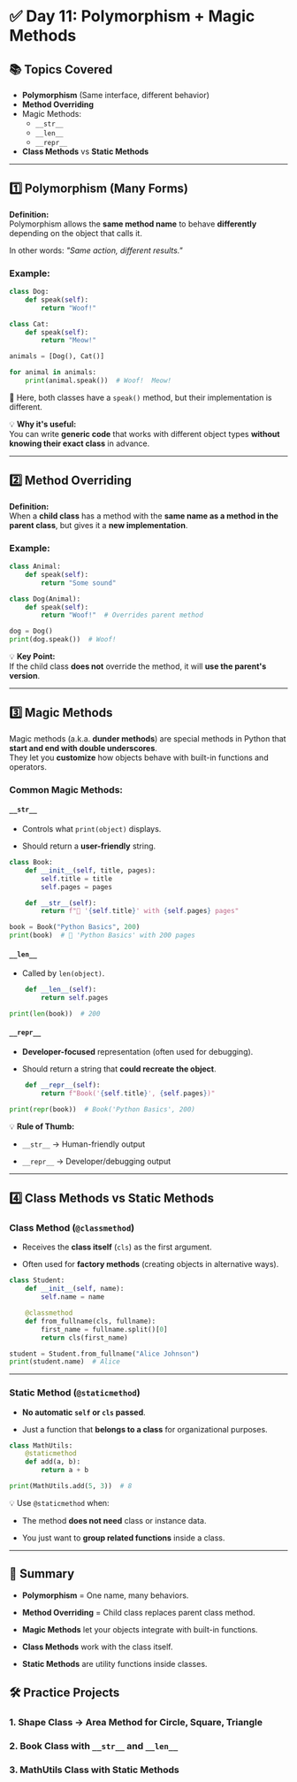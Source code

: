 
# ✅ Day 11: Polymorphism + Magic Methods

## 📚 Topics Covered
- **Polymorphism** (Same interface, different behavior)
- **Method Overriding**
- Magic Methods:
  - `__str__`
  - `__len__`
  - `__repr__`
- **Class Methods** vs **Static Methods**

---

## 1️⃣ Polymorphism (Many Forms)

**Definition:**  
Polymorphism allows the **same method name** to behave **differently** depending on the object that calls it.

In other words: *"Same action, different results."*

### Example:
```python
class Dog:
    def speak(self):
        return "Woof!"

class Cat:
    def speak(self):
        return "Meow!"

animals = [Dog(), Cat()]

for animal in animals:
    print(animal.speak())  # Woof!  Meow!

```

🔹 Here, both classes have a `speak()` method, but their implementation is different.

💡 **Why it's useful:**  
You can write **generic code** that works with different object types **without knowing their exact class** in advance.

----------

## 2️⃣ Method Overriding

**Definition:**  
When a **child class** has a method with the **same name as a method in the parent class**, but gives it a **new implementation**.

### Example:

```python
class Animal:
    def speak(self):
        return "Some sound"

class Dog(Animal):
    def speak(self):
        return "Woof!"  # Overrides parent method

dog = Dog()
print(dog.speak())  # Woof!

```

💡 **Key Point:**  
If the child class **does not** override the method, it will **use the parent's version**.

----------

## 3️⃣ Magic Methods

Magic methods (a.k.a. **dunder methods**) are special methods in Python that **start and end with double underscores**.  
They let you **customize** how objects behave with built-in functions and operators.

### Common Magic Methods:

#### `__str__`

-   Controls what `print(object)` displays.
    
-   Should return a **user-friendly** string.
    

```python
class Book:
    def __init__(self, title, pages):
        self.title = title
        self.pages = pages

    def __str__(self):
        return f"📖 '{self.title}' with {self.pages} pages"

book = Book("Python Basics", 200)
print(book)  # 📖 'Python Basics' with 200 pages

```

#### `__len__`

-   Called by `len(object)`.
    

```python
    def __len__(self):
        return self.pages

print(len(book))  # 200

```

#### `__repr__`

-   **Developer-focused** representation (often used for debugging).
    
-   Should return a string that **could recreate the object**.
    

```python
    def __repr__(self):
        return f"Book('{self.title}', {self.pages})"

print(repr(book))  # Book('Python Basics', 200)

```

💡 **Rule of Thumb:**

-   `__str__` → Human-friendly output
    
-   `__repr__` → Developer/debugging output
    

----------

## 4️⃣ Class Methods vs Static Methods

### **Class Method** (`@classmethod`)

-   Receives the **class itself** (`cls`) as the first argument.
    
-   Often used for **factory methods** (creating objects in alternative ways).
    

```python
class Student:
    def __init__(self, name):
        self.name = name

    @classmethod
    def from_fullname(cls, fullname):
        first_name = fullname.split()[0]
        return cls(first_name)

student = Student.from_fullname("Alice Johnson")
print(student.name)  # Alice

```

----------

### **Static Method** (`@staticmethod`)

-   **No automatic `self` or `cls` passed**.
    
-   Just a function that **belongs to a class** for organizational purposes.
    

```python
class MathUtils:
    @staticmethod
    def add(a, b):
        return a + b

print(MathUtils.add(5, 3))  # 8

```

💡 Use `@staticmethod` when:

-   The method **does not need** class or instance data.
    
-   You just want to **group related functions** inside a class.
    

----------

## 🧠 Summary

-   **Polymorphism** = One name, many behaviors.
    
-   **Method Overriding** = Child class replaces parent class method.
    
-   **Magic Methods** let your objects integrate with built-in functions.
    
-   **Class Methods** work with the class itself.
    
-   **Static Methods** are utility functions inside classes.

## 🛠️ Practice Projects

### 1. Shape Class → Area Method for Circle, Square, Triangle
### 2. Book Class with `__str__` and `__len__`
### 3. MathUtils Class with Static Methods
